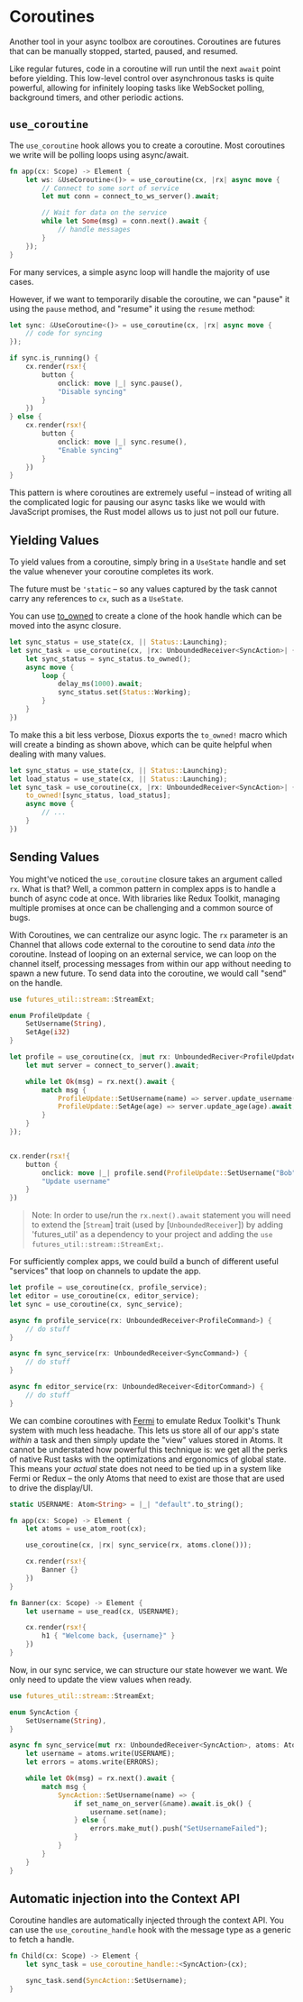 # Coroutines

Another tool in your async toolbox are coroutines. Coroutines are futures that can be manually stopped, started, paused, and resumed.

Like regular futures, code in a coroutine will run until the next `await` point before yielding. This low-level control over asynchronous tasks is quite powerful, allowing for infinitely looping tasks like WebSocket polling, background timers, and other periodic actions.

## `use_coroutine`

The `use_coroutine` hook allows you to create a coroutine. Most coroutines we write will be polling loops using async/await.

```rust
fn app(cx: Scope) -> Element {
	let ws: &UseCoroutine<()> = use_coroutine(cx, |rx| async move {
		// Connect to some sort of service
		let mut conn = connect_to_ws_server().await;

		// Wait for data on the service
		while let Some(msg) = conn.next().await {
			// handle messages
		}
	});
}
```

For many services, a simple async loop will handle the majority of use cases.

However, if we want to temporarily disable the coroutine, we can "pause" it using the `pause` method, and "resume" it using the `resume` method:

```rust
let sync: &UseCoroutine<()> = use_coroutine(cx, |rx| async move {
	// code for syncing
});

if sync.is_running() {
	cx.render(rsx!{
		button {
			onclick: move |_| sync.pause(),
			"Disable syncing"
		}
	})
} else {
	cx.render(rsx!{
		button {
			onclick: move |_| sync.resume(),
			"Enable syncing"
		}
	})
}
```

This pattern is where coroutines are extremely useful – instead of writing all the complicated logic for pausing our async tasks like we would with JavaScript promises, the Rust model allows us to just not poll our future.

## Yielding Values

To yield values from a coroutine, simply bring in a `UseState` handle and set the value whenever your coroutine completes its work.

The future must be `'static` – so any values captured by the task cannot carry any references to `cx`, such as a `UseState`.

You can use [to_owned](https://doc.rust-lang.org/std/borrow/trait.ToOwned.html#tymethod.to_owned) to create a clone of the hook handle which can be moved into the async closure.

```rust
let sync_status = use_state(cx, || Status::Launching);
let sync_task = use_coroutine(cx, |rx: UnboundedReceiver<SyncAction>| {
	let sync_status = sync_status.to_owned();
	async move {
		loop {
			delay_ms(1000).await;
			sync_status.set(Status::Working);
		}
	}
})
```

To make this a bit less verbose, Dioxus exports the `to_owned!` macro which will create a binding as shown above, which can be quite helpful when dealing with many values.

```rust
let sync_status = use_state(cx, || Status::Launching);
let load_status = use_state(cx, || Status::Launching);
let sync_task = use_coroutine(cx, |rx: UnboundedReceiver<SyncAction>| {
	to_owned![sync_status, load_status];
	async move {
		// ...
	}
})
```

## Sending Values

You might've noticed the `use_coroutine` closure takes an argument called `rx`. What is that? Well, a common pattern in complex apps is to handle a bunch of async code at once. With libraries like Redux Toolkit, managing multiple promises at once can be challenging and a common source of bugs.

With Coroutines, we can centralize our async logic. The `rx` parameter is an Channel that allows code external to the coroutine to send data *into* the coroutine. Instead of looping on an external service, we can loop on the channel itself, processing messages from within our app without needing to spawn a new future. To send data into the coroutine, we would call "send" on the handle.


```rust
use futures_util::stream::StreamExt;

enum ProfileUpdate {
	SetUsername(String),
	SetAge(i32)
}

let profile = use_coroutine(cx, |mut rx: UnboundedReciver<ProfileUpdate>| async move {
	let mut server = connect_to_server().await;

	while let Ok(msg) = rx.next().await {
		match msg {
			ProfileUpdate::SetUsername(name) => server.update_username(name).await,
			ProfileUpdate::SetAge(age) => server.update_age(age).await,
		}
	}
});


cx.render(rsx!{
	button {
		onclick: move |_| profile.send(ProfileUpdate::SetUsername("Bob".to_string())),
		"Update username"
	}
})
```


> Note: In order to use/run the `rx.next().await` statement you will need to extend the [`Stream`] trait (used by [`UnboundedReceiver`]) by adding 'futures_util' as a dependency to your project and adding the `use futures_util::stream::StreamExt;`.


For sufficiently complex apps, we could build a bunch of different useful "services" that loop on channels to update the app.

```rust
let profile = use_coroutine(cx, profile_service);
let editor = use_coroutine(cx, editor_service);
let sync = use_coroutine(cx, sync_service);

async fn profile_service(rx: UnboundedReceiver<ProfileCommand>) {
	// do stuff
}

async fn sync_service(rx: UnboundedReceiver<SyncCommand>) {
	// do stuff
}

async fn editor_service(rx: UnboundedReceiver<EditorCommand>) {
	// do stuff
}
```

We can combine coroutines with [Fermi](https://docs.rs/fermi/latest/fermi/index.html) to emulate Redux Toolkit's Thunk system with much less headache. This lets us store all of our app's state *within* a task and then simply update the "view" values stored in Atoms. It cannot be understated how powerful this technique is: we get all the perks of native Rust tasks with the optimizations and ergonomics of global state. This means your *actual* state does not need to be tied up in a system like Fermi or Redux – the only Atoms that need to exist are those that are used to drive the display/UI.

```rust
static USERNAME: Atom<String> = |_| "default".to_string();

fn app(cx: Scope) -> Element {
	let atoms = use_atom_root(cx);

	use_coroutine(cx, |rx| sync_service(rx, atoms.clone()));

	cx.render(rsx!{
		Banner {}
	})
}

fn Banner(cx: Scope) -> Element {
	let username = use_read(cx, USERNAME);

	cx.render(rsx!{
		h1 { "Welcome back, {username}" }
	})
}
```

Now, in our sync service, we can structure our state however we want. We only need to update the view values when ready.

```rust
use futures_util::stream::StreamExt;

enum SyncAction {
	SetUsername(String),
}

async fn sync_service(mut rx: UnboundedReceiver<SyncAction>, atoms: AtomRoot) {
	let username = atoms.write(USERNAME);
	let errors = atoms.write(ERRORS);

	while let Ok(msg) = rx.next().await {
		match msg {
			SyncAction::SetUsername(name) => {
				if set_name_on_server(&name).await.is_ok() {
					username.set(name);
				} else {
					errors.make_mut().push("SetUsernameFailed");
				}
			}
		}
	}
}
```

## Automatic injection into the Context API

Coroutine handles are automatically injected through the context API. You can use the `use_coroutine_handle` hook with the message type as a generic to fetch a handle.

```rust
fn Child(cx: Scope) -> Element {
	let sync_task = use_coroutine_handle::<SyncAction>(cx);

	sync_task.send(SyncAction::SetUsername);
}
```

